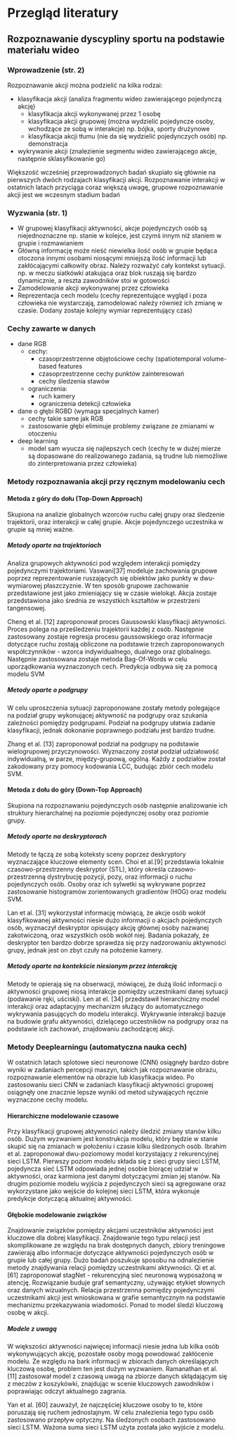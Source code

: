 # Przegląd literatury

## Rozpoznawanie dyscypliny sportu na podstawie materiału wideo

### Wprowadzenie (str. 2)

Rozpoznawanie akcji można podzielić na kilka rodzai:

- klasyfikacja akcji (analiza fragmentu wideo zawierającego pojedynczą akcję)
    - klasyfikacja akcji wykonywanej przez 1 osobę
    - klasyfikacja akcji grupowej (można wydzielić pojedyncze osoby, wchodzące ze sobą w interakcje) np. bójka, sporty
      drużynowe
    - klasyfikacja akcji tłumu (nie da się wydzielić pojedynczych osób) np. demonstracja
- wykrywanie akcji (znalezienie segmentu wideo zawierającego akcje, następnie sklasyfikowanie go)

Większość wcześniej przeprowadzonych badań skupiało się głównie na pierwszych dwóch rodzajach klasyfikacji akcji.
Rozpoznawanie interakcji w ostatnich latach przyciąga coraz większą uwagę, grupowe rozpoznawanie akcji jest we wczesnym
stadium badań

### Wyzwania (str. 1)

- W grupowej klasyfikacji aktywności, akcje pojedynczych osób są niejednoznaczne np. stanie w kolejce, jest czymś innym
  niż staniem w grupie i rozmawianiem
- Główną informację może nieść niewielka ilość osób w grupie będąca otoczona innymi osobami niosącymi mniejszą ilość
  informacji lub zakłócającymi całkowity obraz. Należy rozważyć cały kontekst sytuacji. np. w meczu siatkówki atakująca
  oraz blok ruszają się bardzo dynamicznie, a reszta zawodników stoi w gotowości
- Zamodelowanie akcji wykonywanej przez człowieka
- Reprezentacja cech modelu (cechy reprezentujące wygląd i poza człowieka nie wystarczają, zamodelować należy również
  ich zmianę w czasie. Dodany zostaje kolejny wymiar reprezentujący czas)

### Cechy zawarte w danych

- dane RGB
    - cechy:
        - czasoprzestrzenne objętościowe cechy (spatiotemporal volume-based features
        - czasoprzestrzenne cechy punktów zainteresowań
        - cechy śledzenia stawów
    - ograniczenia:
        - ruch kamery
        - ograniczenia detekcji człowieka
- dane o głębi RGBD (wymaga specjalnych kamer)
    - cechy takie same jak RGB
    - zastosowanie głębi eliminuje problemy związane ze zmianami w otoczeniu
- deep learning
    - model sam wyucza się najlepszych cech (cechy te w dużej mierze są dopasowane do realizowanego zadania, są trudne
      lub niemożliwe do zinterpretowania przez człowieka)

### Metody rozpoznawania akcji przy ręcznym modelowaniu cech

#### Metoda z góry do dołu (Top-Down Approach)

Skupiona na analizie globalnych wzorców ruchu całej grupy oraz śledzenie trajektorii, oraz interakcji w całej grupie.
Akcje pojedynczego uczestnika w grupie są mniej ważne.

##### Metody oparte na trajektoriach

Analiza grupowych aktywności pod względem interakcji pomiędzy pojedynczymi trajektoriami. Vaswani[37] modeluje
zachowania grupowe poprzez reprezentowanie ruszających się obiektów jako punkty w dwu-wymiarowej płaszczyznie. W ten
sposób grupowe zachowanie przedstawione jest jako zmieniający się w czasie wielokąt. Akcja zostaje przedstawiona jako
średnia ze wszystkich kształtów w przestrzeni tangensowej.

Cheng et al. [12] zaproponował proces Gaussowski klasyfikacji aktywności. Proces polega na prześledzeniu trajektorii
każdej z osób. Następnie zastosowany zostaje regresja procesu gaussowskiego oraz informacje dotyczące ruchu zostają
obliczone na podstawie trzech zaproponowanych współczynników - wzorca indywidualnego, dualnego oraz globalnego.
Następnie zastosowana zostaje metoda Bag-Of-Words w celu uporządkowania wyznaczonych cech. Predykcja odbywa się za
pomocą modelu SVM

##### Metody oparte o podgrupy

W celu uproszczenia sytuacji zaproponowane zostały metody polegające na podział grupy wykonującej aktywność na podgrupy
oraz szukania zależności pomiędzy podgrupami. Podział na podgrupy ułatwia zadanie klasyfikacji, jednak dokonanie
poprawnego podziału jest bardzo trudne.

Zhang et al. [13] zaproponował podział na podgrupy na podstawie wielogrupowej przyczynowości. Wyznaczony został podział
udziałowość indywidualną, w parze, między-grupową, ogólną. Każdy z podziałów został zakodowany przy pomocy kodowania
LCC, budując zbiór cech modelu SVM.

#### Metoda z dołu do góry (Down-Top Approach)

Skupiona na rozpoznawaniu pojedynczych osób następnie analizowanie ich struktury hierarchalnej na poziomie pojedynczej
osoby oraz poziomie grupy.

##### Metody oparte na deskryptorach

Metody te łączą ze sobą koteksty sceny poprzez deskryptory wyznaczające kluczowe elementy scen. Choi et al.[9]
przedstawia lokalnie czasowo-przestrzenny deskryptor (STL), który określa czasowo-przestrzenną dystrybucję pozycji,
pozy, oraz informacji o ruchu pojedynczych osób. Osoby oraz ich sylwetki są wykrywane poprzez zastosowanie histogramów
zorientowanych gradientów (HOG) oraz modelu SVM.

Lan et al. [31] wykorzystał informację mówiącą, że akcje osób wokół klasyfikowanej aktywności niesie dużo informacji o
akcjach pojedynczych osób, wyznaczył deskryptor opisujący akcję głównej osoby nazwanej zakotwiczoną, oraz wszystkich
osób wokół niej. Badania pokazały, że deskryptor ten bardzo dobrze sprawdza się przy nadzorowaniu aktywności grupy,
jednak jest on zbyt czuły na położenie kamery.

##### Metody oparte na kontekście niesionym przez interakcję

Metody te opierają się na obserwacji, mówiącej, że dużą ilość informacji o aktywności grupowej niosą interakcje pomiędzy
uczestnikami danej sytuacji (podawanie ręki, uściski). Len at el. [34] przedstawił hierarchiczny model interakcji oraz
adaptacyjny mechanizm służący do automatycznego wykrywania pasujących do modelu interakcji. Wykrywanie interakcji bazuje
na budowie grafu aktywności, dzielącego uczestników na podgrupy oraz na podstawie ich zachowań, znajdowaniu zachodzącej
akcji.

### Metody Deeplearningu (automatyczna nauka cech)

W ostatnich latach splotowe sieci neuronowe (CNN) osiągnęły bardzo dobre wyniki w zadaniach percepcji maszyn, takich jak
rozpoznawanie obrazu, rozpoznawanie elementów na obrazie lub klasyfikacja wideo. Po zastosowaniu sieci CNN w zadaniach
klasyfikacji aktywności grupowej osiągnęły one znacznie lepsze wyniki od metod używających ręcznie wyznaczone cechy
modelu.

#### Hierarchiczne modelowanie czasowe

Przy klasyfikacji grupowej aktywności należy śledzić zmiany stanów kilku osób. Dużym wyzwaniem jest konstrukcja modelu,
który będzie w stanie skupić się na zmianach w położeniu i czasie kilku śledzonych osób. Ibrahim et al. zaproponował
dwu-poziomowy model korzystający z rekurencyjnej sieci LSTM. Pierwszy poziom modelu składa się z sieci grupy sieci LSTM,
pojedyncza sieć LSTM odpowiada jednej osobie biorącej udział w aktywności, oraz karmiona jest danymi dotyczącymi zmian
jej stanów. Na drugim poziomie modelu wyjścia z pojedynczych sieci są agregowane oraz wykorzystane jako wejście do
kolejnej sieci LSTM, która wykonuje predykcje dotyczącą aktualnej aktywności.

#### Głębokie modelowanie związków

Znajdowanie związków pomiędzy akcjami uczestników aktywności jest kluczowe dla dobrej klasyfikacji. Znajdowanie tego
typu relacji jest skomplikowane ze względu na brak dostępnych danych, zbiory treningowe zawierają albo informacje
dotyczące aktywności pojedynczych osób w grupie lub całej grupy. Dużo badań poszukuje sposobu na odnalezienie metody
znajdywania relacji pomiędzy uczestnikami aktywności. Qi et al. [61] zaproponował stagNet - rekurencyjną sieć neuronową
wyposażoną w atencję. Rozwiązanie buduje graf semantyczny, używając etykiet słownych oraz danych wizualnych. Relacja
przestrzenna pomiędzy pojedynczymi uczestnikami akcji jest wnioskowana w grafie semantycznym na podstawie mechanizmu
przekazywania wiadomości. Ponad to model śledzi kluczową osobę w akcji.

##### Modele z uwagą

W większości aktywności najwięcej informacji niesie jedna lub kilka osób wykonywujących akcję, pozostałe osoby mogą
powodować zakłócenie modelu. Ze względu na bark informacji w zbiorach danych określających kluczową osobę, problem ten
jest dużym wyzwaniem. Ramanathan et al. [11] zastosował model z czasową uwagą na zbiorze danych skłądającym się z meczów
z koszykówki, znajdując w scenie kluczowych zawodników i poprawiając odczyt aktualnego zagrania.

Yan et al. [60] zauważył, że najczęściej kluczowe osoby to te, które poruszają się ruchem jednostajnym. W celu
znalezienia tego typu osób zastosowano przepływ optyczny. Na śledzonych osobach zastosowano sieci LSTM. Ważona suma
sieci LSTM użyta została jako wyjście z modelu. 





